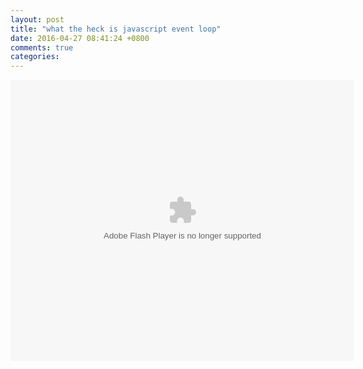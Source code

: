 ```yaml
---
layout: post
title: "what the heck is javascript event loop"
date: 2016-04-27 08:41:24 +0800
comments: true
categories: 
---
```

<embed src="http://player.youku.com/player.php/sid/XMTU1MzE1NDQ5Mg==/v.swf" allowFullScreen="true" quality="high" width="550" height="450" align="middle" allowScriptAccess="always" type="application/x-shockwave-flash"></embed>